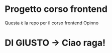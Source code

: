 # Progetto corso frontend 

Questa è la repo per il corso frontend Opinno

# **DI GIUSTO -> Ciao raga!**